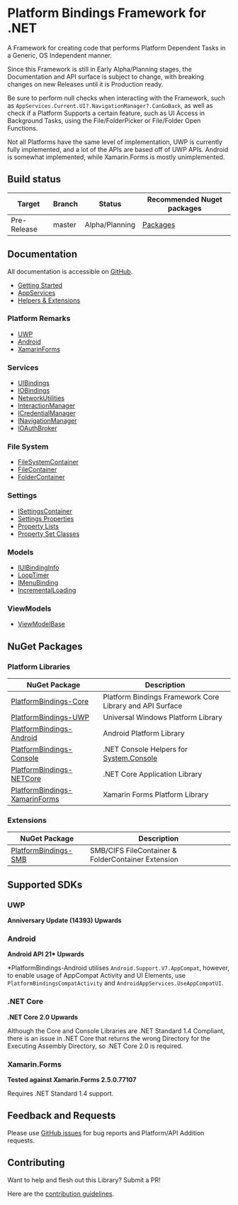 # Platform Bindings Framework for .NET
A Framework for creating code that performs Platform Dependent Tasks in a Generic, OS Independent manner.

Since this Framework is still in Early Alpha/Planning stages, the Documentation and API surface is subject to change, with breaking changes on new Releases until it is Production ready.

Be sure to perform null checks when interacting with the Framework, such as `AppServices.Current.UI?.NavigationManager?.CanGoBack`, as well as check if a Platform Supports a certain feature, such as UI Access in Background Tasks, using the File/FolderPicker or File/Folder Open Functions.

Not all Platforms have the same level of implementation, UWP is currently fully implemented, and a lot of the APIs are based off of UWP APIs. 
Android is somewhat implemented, while Xamarin.Forms is mostly unimplemented. 

## Build status

| Target | Branch | Status | Recommended Nuget packages |
| ------ | ------ | ------ | ------ |
| Pre-Release | master | Alpha/Planning | [Packages](https://www.nuget.org/packages?q=platformbindings) |

## Documentation

All documentation is accessible on [GitHub](https://github.com/WilliamABradley/PlatformBindingsFramework/tree/master/_docs).

* [Getting Started](_docs/GettingStarted.md)
* [AppServices](_docs/AppServices.md)
* [Helpers & Extensions](_docs/Helpers.md)

### Platform Remarks

* [UWP](_docs/Platform/UWP/UWPRemarks.md)
* [Android](_docs/Platform/Android/AndroidRemarks.md)
* [XamarinForms](_docs/Platform/XamarinForms/XamarinFormsRemarks.md)

### Services

* [UIBindings](_docs/Services/UIBindings.md)
* [IOBindings](_docs/Services/IOBindings.md)
* [NetworkUtilities](_docs/Services/NetworkUtilities.md)
* [InteractionManager](_docs/Services/InteractionManager.md)
* [ICredentialManager](_docs/Services/ICredentialManager.md)
* [INavigationManager](_docs/Services/INavigationManager.md)
* [IOAuthBroker](_docs/Services/IOAuthBroker.md)

### File System

* [FileSystemContainer](_docs/Models/FileSystem/FileSystemContainer.md)
* [FileContainer](_docs/Models/FileSystem/FileContainer.md)
* [FolderContainer](_docs/Models/FileSystem/FolderContainer.md)

### Settings

* [ISettingsContainer](_docs/Models/Settings/ISettingsContainer.md)
* [Settings Properties](_docs/Models/Settings/Properties.md)
* [Property Lists](_docs/Models/Settings/PropertyLists.md)
* [Property Set Classes](_docs/Models/Settings/PropertySets.md)

### Models

* [IUIBindingInfo](_docs/Models/IUIBindingInfo.md)
* [LoopTimer](_docs/Models/LoopTimer.md)
* [IMenuBinding](_docs/Models/IMenuBinding.md)
* [IncrementalLoading](_docs/Models/IncrementalLoading.md)

### ViewModels

* [ViewModelBase](_docs/ViewModels/ViewModelBase.md)

## NuGet Packages

### Platform Libraries

| NuGet Package | Description |
| --- | --- |
| [PlatformBindings-Core](https://www.nuget.org/packages/PlatformBindings-Core) | Platform Bindings Framework Core Library and API Surface |
| [PlatformBindings-UWP](https://www.nuget.org/packages/PlatformBindings-UWP) | Universal Windows Platform Library |
| [PlatformBindings-Android](https://www.nuget.org/packages/PlatformBindings-Android) | Android Platform Library |
| [PlatformBindings-Console](https://www.nuget.org/packages/PlatformBindings-Console) | .NET Console Helpers for [System.Console](https://msdn.microsoft.com/en-us/library/system.console(v=vs.110).aspx) |
| [PlatformBindings-NETCore](https://www.nuget.org/packages/PlatformBindings-NETCore) | .NET Core Application Library |
| [PlatformBindings-XamarinForms](https://www.nuget.org/packages/PlatformBindings-XamarinForms) | Xamarin Forms Platform Library |

### Extensions

| NuGet Package | Description |
| --- | --- |
| [PlatformBindings-SMB](https://www.nuget.org/packages/PlatformBindings-SMB) | SMB/CIFS FileContainer & FolderContainer Extension |

## Supported SDKs

### UWP

**Anniversary Update (14393) Upwards**

### Android

**Android API 21\* Upwards**

\*PlatformBindings-Android utilises `Android.Support.V7.AppCompat`, however, to enable usage of AppCompat Activity and UI Elements, use `PlatformBindingsCompatActivity` and `AndroidAppServices.UseAppCompatUI`.

### .NET Core

**.NET Core 2.0 Upwards**

Although the Core and Console Libraries are .NET Standard 1.4 Compliant, there is an issue in .NET Core that returns the wrong Directory for the Executing Assembly Directory, so .NET Core 2.0 is required.

### Xamarin.Forms

**Tested against Xamarin.Forms 2.5.0.77107**

Requires .NET Standard 1.4 support.

## Feedback and Requests

Please use [GitHub issues](https://github.com/WilliamABradley/PlatformBindingsFramework/issues) for bug reports and Platform/API Addition requests.

## Contributing
Want to help and flesh out this Library? Submit a PR!

Here are the [contribution guidelines](Contributing.md).